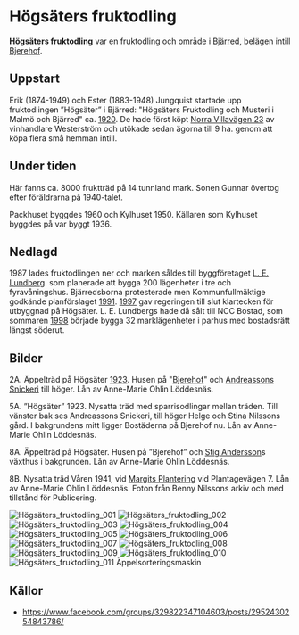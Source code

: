 # Högsäters fruktodling

**Högsäters fruktodling** var en fruktodling och [område](område) i [Bjärred](bjärred), belägen intill [Bjerehof](bjerehof).

## Uppstart

Erik (1874-1949) och Ester (1883-1948) Jungquist startade upp fruktodlingen ”Högsäter” i Bjärred: "Högsäters Fruktodling och Musteri i Malmö och Bjärred" ca. [1920](1920). De hade först köpt [Norra Villavägen 23](norra%20villavägen%2023) av vinhandlare Westerström och utökade sedan ägorna till 9 ha. genom att köpa flera små hemman intill.

## Under tiden

Här fanns ca. 8000 fruktträd på 14 tunnland mark. Sonen Gunnar övertog efter föräldrarna på 1940-talet.

Packhuset byggdes 1960 och Kylhuset 1950. Källaren som Kylhuset byggdes på var byggt 1936.

## Nedlagd

1987 lades fruktodlingen ner och marken såldes till byggföretaget [L. E. Lundberg](l.%20e.%20lundberg). som planerade att bygga 200 lägenheter i tre och fyravåningshus. Bjärredsborna protesterade men Kommunfullmäktige godkände planförslaget [1991](1991). [1997](1997) gav regeringen till slut klartecken för utbyggnad på Högsäter. L. E. Lundbergs hade då sålt till NCC Bostad, som sommaren [1998](1998) började bygga 32 marklägenheter i parhus med bostadsrätt längst söderut.

## Bilder

2A. Äppelträd på Högsäter [1923](1923). Husen på  "[Bjerehof](bjerehof)" och [Andreassons Snickeri](andreassons%20snickeri) till höger. Lån av Anne-Marie Ohlin Löddesnäs.

5A. ”Högsäter” 1923. Nysatta träd med sparrisodlingar mellan träden. Till vänster bak ses Andreassons Snickeri, till höger Helge och Stina Nilssons gård. I bakgrundens mitt ligger Bostäderna på Bjerehof nu. Lån av Anne-Marie Ohlin Löddesnäs.

8A. Äppelträd på Högsäter. Husen på  ”Bjerehof” och [Stig Andersson](stig%20andersson)s växthus i bakgrunden. Lån av Anne-Marie Ohlin Löddesnäs.

8B. Nysatta träd Våren 1941, vid [Margits Plantering](margits%20plantering) vid Plantagevägen 7. Lån av Anne-Marie Ohlin Löddesnäs. Foton från Benny Nilssons arkiv och med tillstånd för Publicering.

![Högsäters_fruktodling_001](images/högsäters_fruktodling_001.jpg)
![Högsäters_fruktodling_002](images/högsäters_fruktodling_002.jpg)
![Högsäters_fruktodling_003](images/högsäters_fruktodling_003.jpg)
![Högsäters_fruktodling_004](images/högsäters_fruktodling_004.jpg)
![Högsäters_fruktodling_005](images/högsäters_fruktodling_005.jpg)
![Högsäters_fruktodling_006](images/högsäters_fruktodling_006.jpg)
![Högsäters_fruktodling_007](images/högsäters_fruktodling_007.jpg)
![Högsäters_fruktodling_008](images/högsäters_fruktodling_008.jpg)
![Högsäters_fruktodling_009](images/högsäters_fruktodling_009.jpg)
![Högsäters_fruktodling_010](images/högsäters_fruktodling_010.jpg)
![Högsäters_fruktodling_011](images/högsäters_fruktodling_011.jpg)
Äppelsorteringsmaskin

## Källor

* <https://www.facebook.com/groups/329822347104603/posts/2952430254843786/>

